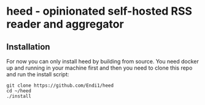 # heed - opinionated self-hosted RSS reader and aggregator

## Installation

For now you can only install heed by building from source. You need docker up and running in your machine first and then you need to clone this repo and run the install script:

```
git clone https://github.com/Endi1/heed
cd ~/heed
./install
```
